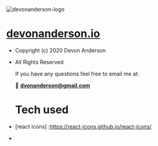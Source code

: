 ![devonanderson-logo](https://user-images.githubusercontent.com/24277002/91636691-9b86e600-e9d0-11ea-8dd3-dd280b1e4f2f.png)

# [devonanderson.io](https://devonanderson.io)

- Copyright (c) 2020 Devon Anderson
- All Rights Reserved
  
  If you have any questions feel free to email me at:

  🚀 **dvonanderson@gmail.com**

  # Tech used

- [react icons] :https://react-icons.github.io/react-icons/
- [strapi backend]:https://github.com/john-smilga/strapi-gatsby-porfolio-2020-api
